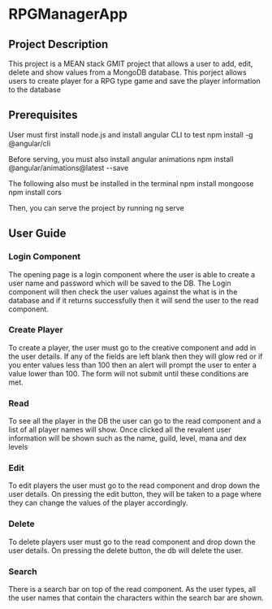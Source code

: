 # RPGManagerApp

## Project Description
This project is a MEAN stack GMIT project that allows a user to add, edit, delete and show values from a MongoDB database.
This porject allows users to create player for a RPG type game and save the player information to the database

## Prerequisites 
User must first install node.js and install angular CLI to test
npm install -g @angular/cli

Before serving, you must also install angular animations
npm install @angular/animations@latest --save

The following also must be installed in the terminal 
npm install mongoose
npm install cors

Then, you can serve the project by running ng serve

## User Guide
### Login Component 
The opening page is a login component where the user is able to create a user name and password which will be saved to the DB.
The Login component will then check the user values against the what is in the database and if it returns successfully then it will send the user to the read component. 

### Create Player
To create a player, the user must go to the creative component and add in the user details. If any of the fields are left blank then they will glow red or if you enter values less than 100 then an alert will prompt the user to enter a value lower than 100. The form will not submit until these conditions are met.

### Read
To see all the player in the DB the user can go to the read component and a list of all player names will show. Once clicked all the revalent user information will be shown such as the name, guild, level, mana and dex levels

### Edit
To edit players the user must go to the read component and drop down the user details. On pressing the edit button, they will be taken to a page where they can change the values of the player accordingly.
 
### Delete 
To delete players user must go to the read component and drop down the user details. On pressing the delete button, the db will delete the user.

### Search
There is a search bar on top of the read component. As the user types, all the user names that contain the characters within the search bar are shown.
